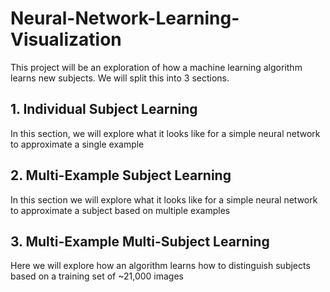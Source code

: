 # Neural-Network-Learning-Visualization 
This project will be an exploration of how a machine learning algorithm learns new subjects.
We will split this into 3 sections. 
## 1. Individual Subject Learning
In this section, we will explore what it looks like for a simple neural network to approximate a single example

## 2. Multi-Example Subject Learning
In this section we will explore what it looks like for a simple neural network to approximate a subject based on multiple examples 

## 3. Multi-Example Multi-Subject Learning
Here we will explore how an algorithm learns how to distinguish subjects based on a training set of ~21,000 images
